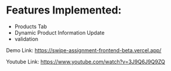 # Features Implemented:

- Products Tab
- Dynamic Product Information Update
- validation

Demo Link: https://swipe-assignment-frontend-beta.vercel.app/

Youtube Link: https://www.youtube.com/watch?v=3J9Q6J9Q9ZQ
